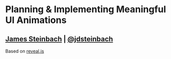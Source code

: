 # Planning &amp; Implementing Meaningful UI Animations
## [James Steinbach](https://jamessteinbach.com) | [@jdsteinbach](https://twitter.com/jdsteinbach)

Based on [reveal.js](https://github.com/hakimel/reveal.js/)